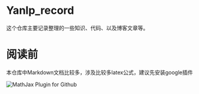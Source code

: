 # Yanlp_record
这个仓库主要记录整理的一些知识、代码、以及博客文章等。

# 阅读前

本仓库中Markdown文档比较多，涉及比较多latex公式，建议先安装google插件

![MathJax Plugin for Github](https://chrome.google.com/webstore/detail/mathjax-plugin-for-github/ioemnmodlmafdkllaclgeombjnmnbima)

